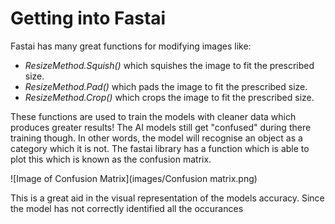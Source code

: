 # Getting into Fastai

Fastai has many great functions for modifying images like: 
- *ResizeMethod.Squish()* which squishes the image to fit the prescribed size.
- *ResizeMethod.Pad()* which pads the image to fit the prescribed size. 
- *ResizeMethod.Crop()* which crops the image to fit the prescribed size. 

These functions are used to train the models with cleaner data which produces greater results! The AI models still get "confused" during there training though. In other words, the model will recognise an object as a category which it is not. The fastai library has a function which is able to plot this which is known as the confusion matrix.

![Image of Confusion Matrix](images/Confusion matrix.png)

This is a great aid in the visual representation of the models accuracy. Since the model has not correctly identified all the occurances  
